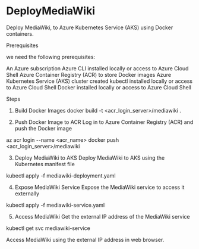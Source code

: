# DeployMediaWiki

Deploy MediaWiki, to Azure Kubernetes Service (AKS) using Docker containers.

Prerequisites

we need the following prerequisites:

An Azure subscription
Azure CLI installed locally or access to Azure Cloud Shell
Azure Container Registry (ACR) to store Docker images
Azure Kubernetes Service (AKS) cluster created
kubectl installed locally or access to Azure Cloud Shell
Docker installed locally or access to Azure Cloud Shell


Steps

1. Build Docker Images
docker build -t <acr_login_server>/mediawiki .

2. Push Docker Image to ACR
Log in to Azure Container Registry (ACR) and push the Docker image

az acr login --name <acr_name>
docker push <acr_login_server>/mediawiki

3. Deploy MediaWiki to AKS
Deploy MediaWiki to AKS using the Kubernetes manifest file

kubectl apply -f mediawiki-deployment.yaml

4. Expose MediaWiki Service
Expose the MediaWiki service to access it externally

kubectl apply -f mediawiki-service.yaml

5. Access MediaWiki
Get the external IP address of the MediaWiki service

kubectl get svc mediawiki-service

Access MediaWiki using the external IP address in web browser.

